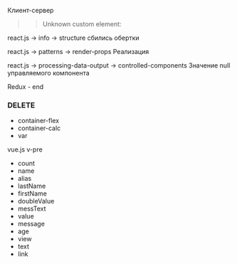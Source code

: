 
Клиент-сервер
>> Unknown custom element: <u-code-define>

react.js -> info -> structure
сбились обертки

react.js ->  patterns -> render-props
Реализация

react.js ->  processing-data-output -> controlled-components
Значение null управляемого компонента

Redux - end


### DELETE
- container-flex
- container-calc
- var

<v-method-wrapper>
	<v-method name="new Promise" arg="executor" comment="конструктор промиса"></v-method>
	<v-method-arg name="resolve(result)" comment="результат передается аргументом в .then"></v-method-arg>
	<v-method-arg name="reject(error)"   comment="ошибка передается аргументом в .catch"></v-method-arg>
</v-method-wrapper>

vue.js
v-pre
- count
- name
- alias
- lastName
- firstName
- doubleValue
- messText
- value
- message
- age
- view
- text
- link
